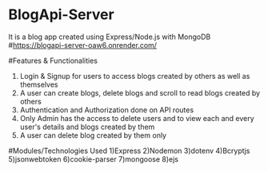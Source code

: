﻿# BlogApi-Server
It is a blog app created using Express/Node.js with MongoDB 
#https://blogapi-server-oaw6.onrender.com/

#Features & Functionalities
1) Login & Signup for users to access blogs created by others as well as themselves
2) A user can create blogs, delete blogs and scroll to read blogs created by others
3) Authentication and Authorization done on API routes
4) Only Admin has the access to delete users and to view each and every user's details and blogs created by them
5) A user can delete blog created by them only

#Modules/Technologies Used
1)Express
2)Nodemon
3)dotenv
4)Bcryptjs
5)jsonwebtoken
6)cookie-parser
7)mongoose
8)ejs
